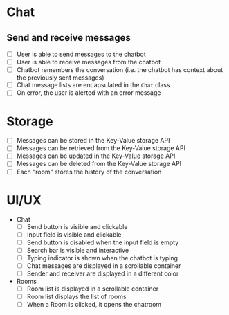 # Chat

## Send and receive messages

- [ ] User is able to send messages to the chatbot
- [ ] User is able to receive messages from the chatbot
- [ ] Chatbot remembers the conversation (i.e. the chatbot has context about the previously sent messages)
- [ ] Chat message lists are encapsulated in the `Chat` class
- [ ] On error, the user is alerted with an error message

# Storage

- [ ] Messages can be stored in the Key-Value storage API
- [ ] Messages can be retrieved from the Key-Value storage API
- [ ] Messages can be updated in the Key-Value storage API
- [ ] Messages can be deleted from the Key-Value storage API
- [ ] Each "room" stores the history of the conversation

# UI/UX

- Chat
  - [ ] Send button is visible and clickable
  - [ ] Input field is visible and clickable
  - [ ] Send button is disabled when the input field is empty
  - [ ] Search bar is visible and interactive
  - [ ] Typing indicator is shown when the chatbot is typing
  - [ ] Chat messages are displayed in a scrollable container
  - [ ] Sender and receiver are displayed in a different color
- Rooms
  - [ ] Room list is displayed in a scrollable container
  - [ ] Room list displays the list of rooms
  - [ ] When a Room is clicked, it opens the chatroom